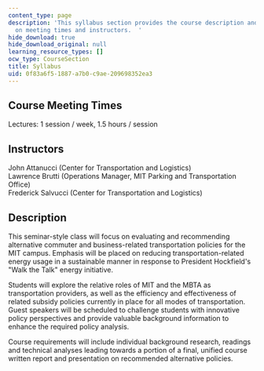 ```yaml
---
content_type: page
description: 'This syllabus section provides the course description and information
  on meeting times and instructors.  '
hide_download: true
hide_download_original: null
learning_resource_types: []
ocw_type: CourseSection
title: Syllabus
uid: 0f83a6f5-1887-a7b0-c9ae-209698352ea3
---
```


Course Meeting Times
--------------------

Lectures: 1 session / week, 1.5 hours / session

Instructors
-----------

John Attanucci (Center for Transportation and Logistics)  
Lawrence Brutti (Operations Manager, MIT Parking and Transportation Office)  
Frederick Salvucci (Center for Transportation and Logistics)

Description
-----------

This seminar-style class will focus on evaluating and recommending alternative commuter and business-related transportation policies for the MIT campus. Emphasis will be placed on reducing transportation-related energy usage in a sustainable manner in response to President Hockfield's "Walk the Talk" energy initiative.

Students will explore the relative roles of MIT and the MBTA as transportation providers, as well as the efficiency and effectiveness of related subsidy policies currently in place for all modes of transportation. Guest speakers will be scheduled to challenge students with innovative policy perspectives and provide valuable background information to enhance the required policy analysis.

Course requirements will include individual background research, readings and technical analyses leading towards a portion of a final, unified course written report and presentation on recommended alternative policies.